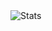 <picture>
  <source media="(prefers-color-scheme: dark)" srcset="https://github-readme-stats.vercel.app/api?username=Gamma71131&show_icons=true&count_private=true&theme=transparent">
  <source media="(prefers-color-scheme: light)" srcset="https://github-readme-stats.vercel.app/api?username=Gamma71131&show_icons=true&count_private=true&theme=default">
  <img alt="Stats" src="https://github-readme-stats.vercel.app/api?username=Gamma71131&show_icons=true&count_private=true&theme=default">
</picture>
